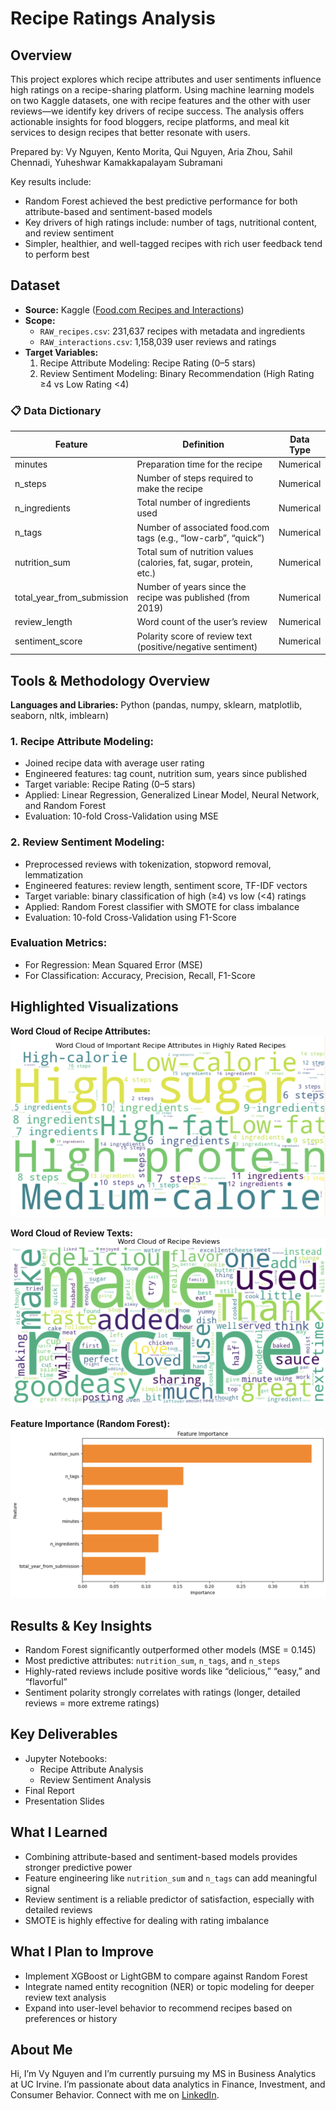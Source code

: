 # Recipe Ratings Analysis

## Overview
This project explores which recipe attributes and user sentiments influence high ratings on a recipe-sharing platform. Using machine learning models on two Kaggle datasets, one with recipe features and the other with user reviews—we identify key drivers of recipe success. The analysis offers actionable insights for food bloggers, recipe platforms, and meal kit services to design recipes that better resonate with users.

Prepared by: Vy Nguyen, Kento Morita, Qui Nguyen, Aria Zhou, Sahil Chennadi, Yuheshwar Kamakkapalayam Subramani

Key results include:
- Random Forest achieved the best predictive performance for both attribute-based and sentiment-based models
- Key drivers of high ratings include: number of tags, nutritional content, and review sentiment
- Simpler, healthier, and well-tagged recipes with rich user feedback tend to perform best

## Dataset
- **Source:** Kaggle ([Food.com Recipes and Interactions](https://www.kaggle.com/datasets/shuyangli94/food-com-recipes-and-user-interactions))  
- **Scope:** 
  - `RAW_recipes.csv`: 231,637 recipes with metadata and ingredients  
  - `RAW_interactions.csv`: 1,158,039 user reviews and ratings  
- **Target Variables:** 
  1. Recipe Attribute Modeling: Recipe Rating (0–5 stars)
  2. Review Sentiment Modeling: Binary Recommendation (High Rating ≥4 vs Low Rating <4)

### 📋 Data Dictionary

| Feature                   | Definition                                                                    | Data Type         |
|---------------------------|--------------------------------------------------------------------------------|-------------------|
| minutes                   | Preparation time for the recipe                                               | Numerical         |
| n_steps                   | Number of steps required to make the recipe                                   | Numerical         |
| n_ingredients             | Total number of ingredients used                                              | Numerical         |
| n_tags                    | Number of associated food.com tags (e.g., “low-carb”, “quick”)                | Numerical         |
| nutrition_sum             | Total sum of nutrition values (calories, fat, sugar, protein, etc.)           | Numerical         |
| total_year_from_submission | Number of years since the recipe was published (from 2019)                    | Numerical         |
| review_length             | Word count of the user’s review                                               | Numerical         |
| sentiment_score           | Polarity score of review text (positive/negative sentiment)                  | Numerical         |

## Tools & Methodology Overview
**Languages and Libraries:** Python (pandas, numpy, sklearn, matplotlib, seaborn, nltk, imblearn)

### 1. Recipe Attribute Modeling:
- Joined recipe data with average user rating
- Engineered features: tag count, nutrition sum, years since published
- Target variable: Recipe Rating (0–5 stars)
- Applied: Linear Regression, Generalized Linear Model, Neural Network, and Random Forest
- Evaluation: 10-fold Cross-Validation using MSE

### 2. Review Sentiment Modeling:
- Preprocessed reviews with tokenization, stopword removal, lemmatization
- Engineered features: review length, sentiment score, TF-IDF vectors
- Target variable: binary classification of high (≥4) vs low (<4) ratings
- Applied: Random Forest classifier with SMOTE for class imbalance
- Evaluation: 10-fold Cross-Validation using F1-Score

### Evaluation Metrics:
- For Regression: Mean Squared Error (MSE)
- For Classification: Accuracy, Precision, Recall, F1-Score

## Highlighted Visualizations

**Word Cloud of Recipe Attributes:**  
![Attribute Word Cloud](Notebooks/wordcloud_recipe_tags.png)

**Word Cloud of Review Texts:**  
![Review Word Cloud](Notebooks/wordcloud_review_texts.png)

**Feature Importance (Random Forest):**  
![Feature Importance](Notebooks/feature_importance.png)

## Results & Key Insights
- Random Forest significantly outperformed other models (MSE = 0.145)
- Most predictive attributes: `nutrition_sum`, `n_tags`, and `n_steps`
- Highly-rated reviews include positive words like “delicious,” “easy,” and “flavorful”
- Sentiment polarity strongly correlates with ratings (longer, detailed reviews = more extreme ratings)

## Key Deliverables
- Jupyter Notebooks:  
  - Recipe Attribute Analysis  
  - Review Sentiment Analysis  
- Final Report
- Presentation Slides

## What I Learned
- Combining attribute-based and sentiment-based models provides stronger predictive power
- Feature engineering like `nutrition_sum` and `n_tags` can add meaningful signal
- Review sentiment is a reliable predictor of satisfaction, especially with detailed reviews
- SMOTE is highly effective for dealing with rating imbalance

## What I Plan to Improve
- Implement XGBoost or LightGBM to compare against Random Forest
- Integrate named entity recognition (NER) or topic modeling for deeper review text analysis
- Expand into user-level behavior to recommend recipes based on preferences or history

## About Me
Hi, I’m Vy Nguyen and I’m currently pursuing my MS in Business Analytics at UC Irvine. I’m passionate about data analytics in Finance, Investment, and Consumer Behavior. Connect with me on [LinkedIn](https://www.linkedin.com/in/vy-ngoc-lan-nguyen).

